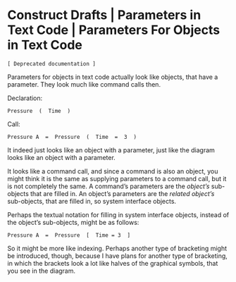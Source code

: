 ﻿Construct Drafts | Parameters in Text Code | Parameters For Objects in Text Code
================================================================================

`[ Deprecated documentation ]`

Parameters for objects in text code actually look like objects, that have a parameter. They look much like command calls then.

Declaration:

```
Pressure  (  Time  )
```

Call:

```
Pressure A  =  Pressure  (  Time  =  3  )
```

It indeed just looks like an object with a parameter, just like the diagram looks like an object with a parameter.

It looks like a command call, and since a command is also an object, you might think it is the same as supplying parameters to a command call, but it is not completely the same. A command’s parameters are the *object’s* sub-objects that are filled in. An object’s parameters are the *related object’s* sub-objects, that are filled in, so system interface objects.

Perhaps the textual notation for filling in system interface objects, instead of the object’s sub-objects, might be as follows:

```
Pressure A  =  Pressure  [  Time = 3  ]
```

So it might be more like indexing. Perhaps another type of bracketing might be introduced, though, because I have plans for another type of bracketing, in which the brackets look a lot like halves of the graphical symbols, that you see in the diagram.